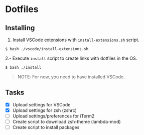 # Dotfiles

## Installing

1. Install VSCode extensions with `install-extensions.sh` script.
```
$ bash ./vscode/install-extensions.sh
```

2.- Execute `install` script to create links with dotfiles in the OS.
```
$ bash ./install
```

> NOTE: For now, you need to have installed VSCode.

## Tasks


- [X] Upload settings for VSCode
- [X] Upload settings for zsh (zshrc)
- [ ] Upload settings/preferences for iTerm2
- [ ] Create script to download zsh-theme (lambda-mod)
- [ ] Create script to install packages